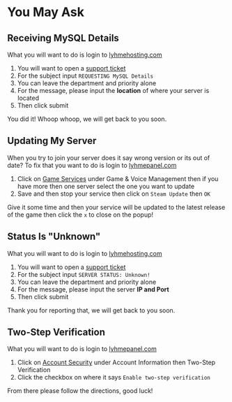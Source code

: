 # You May Ask

## Receiving MySQL Details

What you will want to do is login to [lyhmehosting.com](https://billing.lyhmehosting.com/clientarea.php)

1. You will want to open a [support ticket](https://billing.lyhmehosting.com/submitticket.php?step=2&deptid=1)
2. For the subject input `REQUESTING MySQL Details`
3. You can leave the department and priority alone
4. For the message, please input the **location** of where your server is located
5. Then click submit

You did it! Whoop whoop, we will get back to you soon.

## Updating My Server

When you try to join your server does it say wrong version or its out of date? To fix that you want to do is login to [lyhmepanel.com](https://lyhmepanel.com)

1. Click on [Game Services](http://lyhmepanel.com/Interface/GameHosting/GameServers.aspx) under Game & Voice Management then if you have more then one server select the one you want to update
2. Save and then stop your service then click on `Steam Update` then `OK`

Give it some time and then your service will be updated to the latest release of the game then click the `x` to close on the popup!

## Status Is "Unknown"

What you will want to do is login to [lyhmehosting.com](https://billing.lyhmehosting.com/clientarea.php)

1. You will want to open a [support ticket](https://billing.lyhmehosting.com/submitticket.php?step=2&deptid=1)
2. For the subject input `SERVER STATUS: Unknown!`
3. You can leave the department and priority alone
4. For the message, please input the server **IP and Port**
5. Then click submit

Thank you for reporting that, we will get back to you soon.

## Two-Step Verification

What you will want to do is login to [lyhmepanel.com](https://lyhmepanel.com)

1. Click on [Account Security](http://lyhmepanel.com/Interface/Base/ChangePassword.aspx) under Account Information then Two-Step Verification
2. Click the checkbox on where it says `Enable two-step verification`

From there please follow the directions, good luck!

